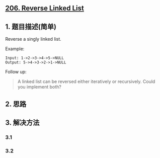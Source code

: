 ## [206. Reverse Linked List](https://leetcode-cn.com/problems/reverse-linked-list/)

## 1. 题目描述(简单)

Reverse a singly linked list.

Example:
```
Input: 1->2->3->4->5->NULL
Output: 5->4->3->2->1->NULL
```
Follow up:
> A linked list can be reversed either iteratively or recursively. Could you implement both?


## 2. 思路

## 3. 解决方法

### 3.1 


### 3.2

